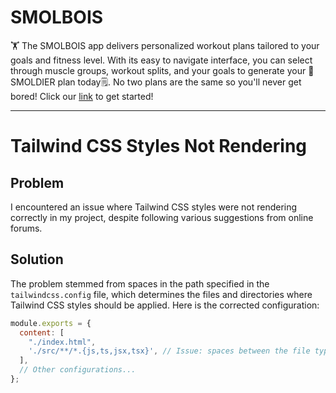 # SMOLBOIS

🏋️ The SMOLBOIS app delivers personalized workout plans tailored to your goals and fitness level. 
With its easy to navigate interface, you can select through muscle groups, workout splits, and your goals to generate your 💪SMOLDIER plan today🗒️.
No two plans are the same so you'll never get bored! 
Click our [link](https://smol-bois.vercel.app/) to get started!

-------------------------------------------

# Tailwind CSS Styles Not Rendering

## Problem
I encountered an issue where Tailwind CSS styles were not rendering correctly in my project, despite following various suggestions from online forums.

## Solution
The problem stemmed from spaces in the path specified in the `tailwindcss.config` file, which determines the files and directories where Tailwind CSS styles should be applied. Here is the corrected configuration:

```javascript
module.exports = {
  content: [
    "./index.html",
    './src/**/*.{js,ts,jsx,tsx}', // Issue: spaces between the file types
  ],
  // Other configurations...
};

